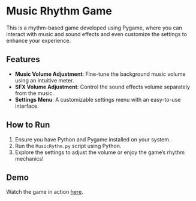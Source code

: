 # Music Rhythm Game

This is a rhythm-based game developed using Pygame, where you can interact with music and sound effects and even customize the settings to enhance your experience. 

## Features
- **Music Volume Adjustment**: Fine-tune the background music volume using an intuitive meter.
- **SFX Volume Adjustment**: Control the sound effects volume separately from the music.
- **Settings Menu**: A customizable settings menu with an easy-to-use interface.

## How to Run
1. Ensure you have Python and Pygame installed on your system.
2. Run the `MusicRythm.py` script using Python.
3. Explore the settings to adjust the volume or enjoy the game’s rhythm mechanics!

## Demo
Watch the game in action [here](https://www.youtube.com/watch?v=HNVWIdoud4o).
